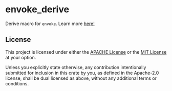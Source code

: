 # envoke_derive

Derive macro for `envoke`. Learn more [here!](https://docs.rs/envoke)

## License

This project is licensed under either the [APACHE License](/LICENSE-APACHE) or the [MIT License](/LICENSE-MIT) at your option.

Unless you explicitly state otherwise, any contribution intentionally submitted for inclusion in this crate by you, as defined in the Apache-2.0 license, shall be dual licensed as above, without any additional terms or conditions.